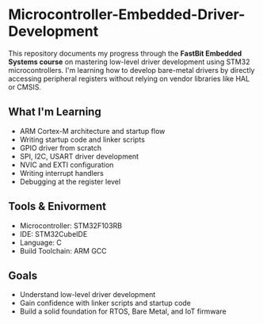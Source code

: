 # Microcontroller-Embedded-Driver-Development

This repository documents my progress through the **FastBit Embedded Systems course** on mastering low-level driver development using STM32 microcontrollers. I'm learning how to develop bare-metal drivers by directly accessing peripheral registers without relying on vendor libraries like HAL or CMSIS.

## What I'm Learning

- ARM Cortex-M architecture and startup flow
- Writing startup code and linker scripts
- GPIO driver from scratch
- SPI, I2C, USART driver development
- NVIC and EXTI configuration
- Writing interrupt handlers
- Debugging at the register level


## Tools & Enivorment

- Microcontroller: STM32F103RB
- IDE: STM32CubeIDE
- Language: C
- Build Toolchain: ARM GCC

##  Goals

- Understand low-level driver development
- Gain confidence with linker scripts and startup code
- Build a solid foundation for RTOS, Bare Metal, and IoT firmware
